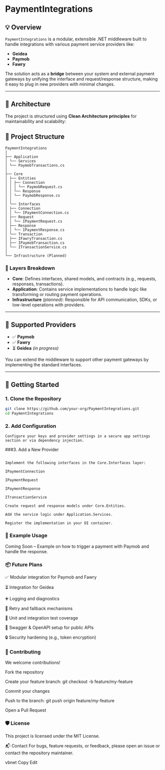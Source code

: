 # PaymentIntegrations

## 💡 Overview

`PaymentIntegrations` is a modular, extensible .NET middleware built to handle integrations with various payment service providers like:

- **Geidea**
- **Paymob**
- **Fawry**

The solution acts as a **bridge** between your system and external payment gateways by unifying the interface and request/response structure, making it easy to plug in new providers with minimal changes.

---

## 🧱 Architecture

The project is structured using **Clean Architecture principles** for maintainability and scalability:

## 📂 Project Structure
```
PaymentIntegrations
│
├── Application
│ └── Services
│ └── PaymobTransactions.cs
│
├── Core
│ ├── Entities
│ │ ├── Connection
│ │ │ └── PaymobRequest.cs
│ │ └── Response
│ │ └── PaymobResponse.cs
│ │
│ └── Interfaces
│ ├── Connection
│ │ └── IPaymentConnection.cs
│ ├── Request
│ │ └── IPaymentRequest.cs
│ ├── Response
│ │ └── IPaymentResponse.cs
│ └── Transaction
│ ├── IFawryTransaction.cs
│ ├── IPaymobTransaction.cs
│ └── ITransactionService.cs
│
└── Infrastructure (Planned)
```

### 🔧 Layers Breakdown

- **Core**: Defines interfaces, shared models, and contracts (e.g., requests, responses, transactions).
- **Application**: Contains service implementations to handle logic like transforming or routing payment operations.
- **Infrastructure** *(planned)*: Responsible for API communication, SDKs, or low-level operations with providers.

---

## 🔌 Supported Providers

- ✅ **Paymob**
- ✅ **Fawry**
- ⏳ **Geidea** *(in progress)*

You can extend the middleware to support other payment gateways by implementing the standard interfaces.

---

## 🚀 Getting Started

### 1. Clone the Repository

```bash
git clone https://github.com/your-org/PaymentIntegrations.git
cd PaymentIntegrations
```
### 2. Add Configuration
```Configure your keys and provider settings in a secure app settings section or via dependency injection.```

###3. Add a New Provider
```To support a new payment provider:

Implement the following interfaces in the Core.Interfaces layer:

IPaymentConnection

IPaymentRequest

IPaymentResponse

ITransactionService

Create request and response models under Core.Entities.

Add the service logic under Application.Services.

Register the implementation in your DI container.
```

### 🔄 Example Usage
Coming Soon – Example on how to trigger a payment with Paymob and handle the response.

### 📦 Future Plans
✅ Modular integration for Paymob and Fawry

⏳ Integration for Geidea

➕ Logging and diagnostics

🔁 Retry and fallback mechanisms

🧪 Unit and integration test coverage

📃 Swagger & OpenAPI setup for public APIs

🔒 Security hardening (e.g., token encryption)

### 🤝 Contributing
We welcome contributions!

Fork the repository

Create your feature branch: git checkout -b feature/my-feature

Commit your changes

Push to the branch: git push origin feature/my-feature

Open a Pull Request

### 🛡 License
This project is licensed under the MIT License.

📬 Contact
For bugs, feature requests, or feedback, please open an issue or contact the repository maintainer.

vbnet
Copy
Edit
